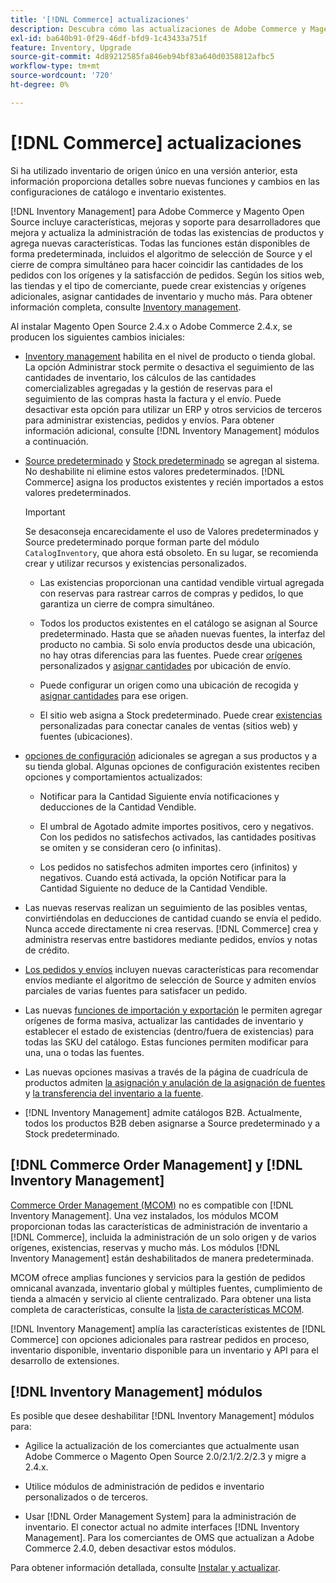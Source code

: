 ```yaml
---
title: '[!DNL Commerce] actualizaciones'
description: Descubra cómo las actualizaciones de Adobe Commerce y Magento Open Source afectan a las configuraciones del catálogo y  [!DNL Inventory Management] .
exl-id: ba640b91-0f29-46df-bfd9-1c43433a751f
feature: Inventory, Upgrade
source-git-commit: 4d89212585fa846eb94bf83a640d0358812afbc5
workflow-type: tm+mt
source-wordcount: '720'
ht-degree: 0%

---
```


# [!DNL Commerce] actualizaciones

Si ha utilizado inventario de origen único en una versión anterior, esta información proporciona detalles sobre nuevas funciones y cambios en las configuraciones de catálogo e inventario existentes.

[!DNL Inventory Management] para Adobe Commerce y Magento Open Source incluye características, mejoras y soporte para desarrolladores que mejora y actualiza la administración de todas las existencias de productos y agrega nuevas características. Todas las funciones están disponibles de forma predeterminada, incluidos el algoritmo de selección de Source y el cierre de compra simultáneo para hacer coincidir las cantidades de los pedidos con los orígenes y la satisfacción de pedidos. Según los sitios web, las tiendas y el tipo de comerciante, puede crear existencias y orígenes adicionales, asignar cantidades de inventario y mucho más. Para obtener información completa, consulte [Inventory management](introduction.md).

Al instalar Magento Open Source 2.4.x o Adobe Commerce 2.4.x, se producen los siguientes cambios iniciales:

- [Inventory management](enable.md) habilita en el nivel de producto o tienda global. La opción Administrar stock permite o desactiva el seguimiento de las cantidades de inventario, los cálculos de las cantidades comercializables agregadas y la gestión de reservas para el seguimiento de las compras hasta la factura y el envío. Puede desactivar esta opción para utilizar un ERP y otros servicios de terceros para administrar existencias, pedidos y envíos. Para obtener información adicional, consulte [!DNL Inventory Management] módulos a continuación.

- [Source predeterminado](sources-manage.md) y [Stock predeterminado](stocks-manage.md) se agregan al sistema. No deshabilite ni elimine estos valores predeterminados. [!DNL Commerce] asigna los productos existentes y recién importados a estos valores predeterminados.

  >[!IMPORTANT]
  >
  >Se desaconseja encarecidamente el uso de Valores predeterminados y Source predeterminado porque forman parte del módulo `CatalogInventory`, que ahora está obsoleto. En su lugar, se recomienda crear y utilizar recursos y existencias personalizados.

   - Las existencias proporcionan una cantidad vendible virtual agregada con reservas para rastrear carros de compras y pedidos, lo que garantiza un cierre de compra simultáneo.

   - Todos los productos existentes en el catálogo se asignan al Source predeterminado. Hasta que se añaden nuevas fuentes, la interfaz del producto no cambia. Si solo envía productos desde una ubicación, no hay otras diferencias para las fuentes. Puede crear [orígenes](sources-add.md) personalizados y [asignar cantidades](quantities-manage.md) por ubicación de envío.

   - Puede configurar un origen como una ubicación de recogida y [asignar cantidades](quantities-manage.md) para ese origen.

   - El sitio web asigna a Stock predeterminado. Puede crear [existencias](stocks-add.md) personalizadas para conectar canales de ventas (sitios web) y fuentes (ubicaciones).

- [opciones de configuración](configuration.md) adicionales se agregan a sus productos y a su tienda global. Algunas opciones de configuración existentes reciben opciones y comportamientos actualizados:

   - Notificar para la Cantidad Siguiente envía notificaciones y deducciones de la Cantidad Vendible.

   - El umbral de Agotado admite importes positivos, cero y negativos. Con los pedidos no satisfechos activados, las cantidades positivas se omiten y se consideran cero (o infinitas).

   - Los pedidos no satisfechos admiten importes cero (infinitos) y negativos. Cuando está activada, la opción Notificar para la Cantidad Siguiente no deduce de la Cantidad Vendible.

- Las nuevas reservas realizan un seguimiento de las posibles ventas, convirtiéndolas en deducciones de cantidad cuando se envía el pedido. Nunca accede directamente ni crea reservas. [!DNL Commerce] crea y administra reservas entre bastidores mediante pedidos, envíos y notas de crédito.

- [Los pedidos y envíos](shipments.md) incluyen nuevas características para recomendar envíos mediante el algoritmo de selección de Source y admiten envíos parciales de varias fuentes para satisfacer un pedido.

- Las nuevas [funciones de importación y exportación](inventory-import-export.md) le permiten agregar orígenes de forma masiva, actualizar las cantidades de inventario y establecer el estado de existencias (dentro/fuera de existencias) para todas las SKU del catálogo. Estas funciones permiten modificar para una, una o todas las fuentes.

- Las nuevas opciones masivas a través de la página de cuadrícula de productos admiten [la asignación y anulación de la asignación de fuentes](bulk-assignment.md) y [la transferencia del inventario a la fuente](inventory-transfer.md).

- [!DNL Inventory Management] admite catálogos B2B. Actualmente, todos los productos B2B deben asignarse a Source predeterminado y a Stock predeterminado.

## [!DNL Commerce Order Management] y [!DNL Inventory Management]

[Commerce Order Management (MCOM)][1] no es compatible con [!DNL Inventory Management]. Una vez instalados, los módulos MCOM proporcionan todas las características de administración de inventario a [!DNL Commerce], incluida la administración de un solo origen y de varios orígenes, existencias, reservas y mucho más. Los módulos [!DNL Inventory Management] están deshabilitados de manera predeterminada.

MCOM ofrece amplias funciones y servicios para la gestión de pedidos omnicanal avanzada, inventario global y múltiples fuentes, cumplimiento de tienda a almacén y servicio al cliente centralizado. Para obtener una lista completa de características, consulte la [lista de características MCOM][2].

[!DNL Inventory Management] amplía las características existentes de [!DNL Commerce] con opciones adicionales para rastrear pedidos en proceso, inventario disponible, inventario disponible para un inventario y API para el desarrollo de extensiones.

## [!DNL Inventory Management] módulos

Es posible que desee deshabilitar [!DNL Inventory Management] módulos para:

- Agilice la actualización de los comerciantes que actualmente usan Adobe Commerce o Magento Open Source 2.0/2.1/2.2/2.3 y migre a 2.4.x.

- Utilice módulos de administración de pedidos e inventario personalizados o de terceros.

- Usar [!DNL Order Management System] para la administración de inventario. El conector actual no admite interfaces [!DNL Inventory Management]. Para los comerciantes de OMS que actualizan a Adobe Commerce 2.4.0, deben desactivar estos módulos.

Para obtener información detallada, consulte [Instalar y actualizar](install-update.md).

[1]: https://omsdocs.magento.com/
[2]: https://omsdocs.magento.com/en/getting-started/feature-list/
